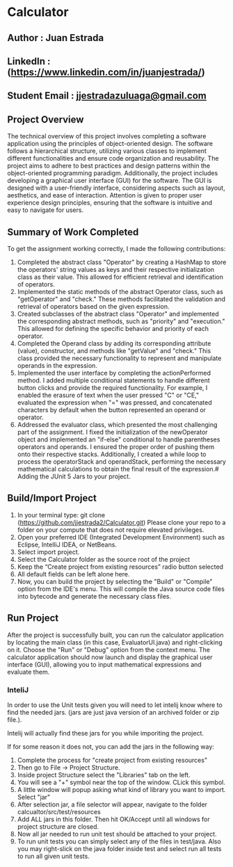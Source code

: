 # Calculator

## Author : Juan Estrada

## LinkedIn    : (https://www.linkedin.com/in/juanjestrada/)

## Student Email : jjestradazuluaga@gmail.com

## Project Overview
The technical overview of this project involves completing a software application using the principles of object-oriented design. The software follows a hierarchical structure, utilizing various classes to implement different functionalities and ensure code organization and reusability. The project aims to adhere to best practices and design patterns within the object-oriented programming paradigm.
Additionally, the project includes developing a graphical user interface (GUI) for the software. The GUI is designed with a user-friendly interface, considering aspects such as layout, aesthetics, and ease of interaction. Attention is given to proper user experience design principles, ensuring that the software is intuitive and easy to navigate for users.

## Summary of Work Completed
To get the assignment working correctly, I made the following contributions:
1. Completed the abstract class "Operator" by creating a HashMap to store the operators' string values as keys and their respective initialization class as their value. This allowed for efficient retrieval and identification of operators.
2. Implemented the static methods of the abstract Operator class, such as "getOperator" and "check." These methods facilitated the validation and retrieval of operators based on the given expression.
3. Created subclasses of the abstract class "Operator" and implemented the corresponding abstract methods, such as "priority" and "execution." This allowed for defining the specific behavior and priority of each operator.
4. Completed the Operand class by adding its corresponding attribute (value), constructor, and methods like "getValue" and "check." This class provided the necessary functionality to represent and manipulate operands in the expression.
5. Implemented the user interface by completing the actionPerformed method. I added multiple conditional statements to handle different button clicks and provide the required functionality. For example, I enabled the erasure of text when the user pressed "C" or "CE," evaluated the expression when "=" was pressed, and concatenated characters by default when the button represented an operand or operator.
6. Addressed the evaluator class, which presented the most challenging part of the assignment. I fixed the initialization of the newOperator object and implemented an "if-else" conditional to handle parentheses operators and operands. I ensured the proper order of pushing them onto their respective stacks. Additionally, I created a while loop to process the operatorStack and operandStack, performing the necessary mathematical calculations to obtain the final result of the expression.# Adding the JUnit 5 Jars to your project.

## Build/Import Project
1. In your terminal type: git clone (https://github.com/jjestrada2/Calculator.git) Please clone your repo to a folder on your compute that does not require elevated privileges.
2. Open your preferred IDE (Integrated Development Environment) such as Eclipse, IntelliJ IDEA, or NetBeans.
3. Select import project.
4. Select the Calculator folder as the source root of the project
5. Keep the “Create project from existing resources” radio button selected
6. All default fields can be left alone here.
7. Now, you can build the project by selecting the "Build" or "Compile" option from the IDE's
menu. This will compile the Java source code files into bytecode and generate the necessary class files.

## Run Project
After the project is successfully built, you can run the calculator application by locating the main class (in this case, EvaluatorUI.java) and right-clicking on it. Choose the "Run" or "Debug" option from the context menu. The calculator application should now launch and display the graphical user interface (GUI), allowing you to input mathematical expressions and evaluate them.

### InteliJ
In order to use the Unit tests given you will need to let intelij know where to find the needed jars. (jars are just java version of an archived folder or zip file.). 

Intelij will actually find these jars for you while imporiting the project.

If for some reason it does not, you can add the jars in the following way:

1. Complete the process for "create project from existing resources"
2. Then go to File -> Project Structure.
3. Inside project Structure select the "Libraries" tab on the left.
4. You will see a "+" symbol near the top of the window. CLick this symbol.
5. A little window will popup asking what kind of library you want to import. Select "jar"
6. After selection jar, a file selector will appear, navigate to the folder calcualtor/src/test/resources
7. Add ALL jars in this folder. Then hit OK/Accept until all windows for project structure are closed.
8. Now all jar needed to run unit test should be attached to your project.
9. To run unit tests you can simply select any of the files in test/java. Also you may right-slick on the java folder inside test and select run all tests to run all given unit tests.
